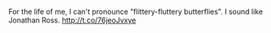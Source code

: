 For the life of me, I can't pronounce "flittery-fluttery butterflies". I sound like Jonathan Ross. <a href="http://t.co/76jeoJvxye">http://t.co/76jeoJvxye</a>